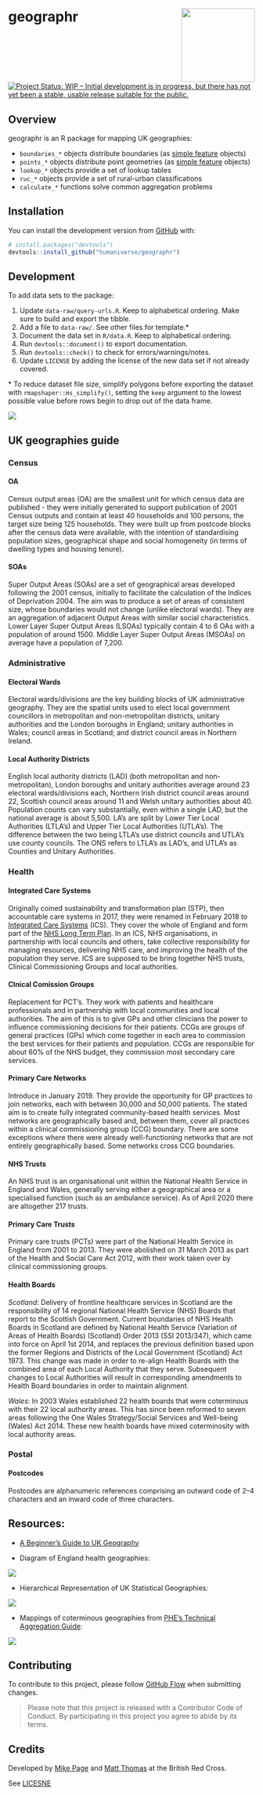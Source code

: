 
<!-- README.md is generated from README.Rmd. Please edit that file -->

# geographr <img src='man/figures/logo-new.png' align="right" height="150" /></a>

<!-- badges: start -->

[![Project Status: WIP – Initial development is in progress, but there
has not yet been a stable, usable release suitable for the
public.](https://www.repostatus.org/badges/latest/wip.svg)](https://www.repostatus.org/#wip)
<!-- badges: end -->

## Overview

geographr is an R package for mapping UK geographies:

- `boundaries_*` objects distribute boundaries (as [simple
  feature](https://r-spatial.github.io/sf/) objects)
- `points_*` objects distribute point geometries (as [simple
  feature](https://r-spatial.github.io/sf/) objects)
- `lookup_*` objects provide a set of lookup tables
- `ruc_*` objects provide a set of rural-urban classifications
- `calculate_*` functions solve common aggregation problems

## Installation

You can install the development version from
[GitHub](https://github.com/) with:

``` r
# install.packages("devtools")
devtools::install_github("humaniverse/geographr")
```

## Development

To add data sets to the package:

1.  Update `data-raw/query-urls.R`. Keep to alphabetical ordering. Make
    sure to build and export the tibble.
2.  Add a file to `data-raw/`. See other files for template.\*
3.  Document the data set in `R/data.R`. Keep to alphabetical ordering.
4.  Run `devtools::document()` to export documentation.
5.  Run `devtools::check()` to check for errors/warnings/notes.
6.  Update `LICENSE` by adding the license of the new data set if not
    already covered.

\* To reduce dataset file size, simplify polygons before exporting the
dataset with `rmapshaper::ms_simplify()`, setting the `keep` argument to
the lowest possible value before rows begin to drop out of the data
frame.

<img src='man/figures/file-structure.png' align="centre"/>

## UK geographies guide

### Census

#### OA

Census output areas (OA) are the smallest unit for which census data are
published - they were initially generated to support publication of 2001
Census outputs and contain at least 40 households and 100 persons, the
target size being 125 households. They were built up from postcode
blocks after the census data were available, with the intention of
standardising population sizes, geographical shape and social
homogeneity (in terms of dwelling types and housing tenure).

#### SOAs

Super Output Areas (SOAs) are a set of geographical areas developed
following the 2001 census, initially to facilitate the calculation of
the Indices of Deprivation 2004. The aim was to produce a set of areas
of consistent size, whose boundaries would not change (unlike electoral
wards). They are an aggregation of adjacent Output Areas with similar
social characteristics. Lower Layer Super Output Areas (LSOAs) typically
contain 4 to 6 OAs with a population of around 1500. Middle Layer Super
Output Areas (MSOAs) on average have a population of 7,200.

### Administrative

#### Electoral Wards

Electoral wards/divisions are the key building blocks of UK
administrative geography. They are the spatial units used to elect local
government councillors in metropolitan and non-metropolitan districts,
unitary authorities and the London boroughs in England; unitary
authorities in Wales; council areas in Scotland; and district council
areas in Northern Ireland.

#### Local Authority Districts

English local authority districts (LAD) (both metropolitan and
non-metropolitan), London boroughs and unitary authorities average
around 23 electoral wards/divisions each, Northern Irish district
council areas around 22, Scottish council areas around 11 and Welsh
unitary authorities about 40. Population counts can vary substantially,
even within a single LAD, but the national average is about 5,500. LA’s
are split by Lower Tier Local Authorities (LTLA’s) and Upper Tier Local
Authorities (UTLA’s). The difference between the two being LTLA’s use
district councils and UTLA’s use county councils. The ONS refers to
LTLA’s as LAD’s, and UTLA’s as Counties and Unitary Authorities.

### Health

#### Integrated Care Systems

Originally coined sustainability and transformation plan (STP), then
accountable care systems in 2017, they were renamed in February 2018 to
[Integrated Care
Systems](https://www.england.nhs.uk/integratedcare/integrated-care-systems/)
(ICS). They cover the whole of England and form part of the [NHS Long
Term Plan](https://en.wikipedia.org/wiki/NHS_Long_Term_Plan). In an ICS,
NHS organisations, in partnership with local councils and others, take
collective responsibility for managing resources, delivering NHS care,
and improving the health of the population they serve. ICS are supposed
to be bring together NHS trusts, Clinical Commissioning Groups and local
authorities.

#### Clnical Comission Groups

Replacement for PCT’s. They work with patients and healthcare
professionals and in partnership with local communities and local
authorities. The aim of this is to give GPs and other clinicians the
power to influence commissioning decisions for their patients. CCGs are
groups of general practices (GPs) which come together in each area to
commission the best services for their patients and population. CCGs are
responsible for about 60% of the NHS budget, they commission most
secondary care services.

#### Primary Care Networks

Introduce in January 2019. They provide the opportunity for GP practices
to join networks, each with between 30,000 and 50,000 patients. The
stated aim is to create fully integrated community-based health
services. Most networks are geographically based and, between them,
cover all practices within a clinical commissioning group (CCG)
boundary. There are some exceptions where there were already
well-functioning networks that are not entirely geographically based.
Some networks cross CCG boundaries.

#### NHS Trusts

An NHS trust is an organisational unit within the National Health
Service in England and Wales, generally serving either a geographical
area or a specialised function (such as an ambulance service). As of
April 2020 there are altogether 217 trusts.

#### Primary Care Trusts

Primary care trusts (PCTs) were part of the National Health Service in
England from 2001 to 2013. They were abolished on 31 March 2013 as part
of the Health and Social Care Act 2012, with their work taken over by
clinical commissioning groups.

#### Health Boards

*Scotland*: Delivery of frontline healthcare services in Scotland are
the responsibility of 14 regional National Health Service (NHS) Boards
that report to the Scottish Government. Current boundaries of NHS Health
Boards in Scotland are defined by National Health Service (Variation of
Areas of Health Boards) (Scotland) Order 2013 (SSI 2013/347), which came
into force on April 1st 2014, and replaces the previous definition based
upon the former Regions and Districts of the Local Government (Scotland)
Act 1973. This change was made in order to re-align Health Boards with
the combined area of each Local Authority that they serve. Subsequent
changes to Local Authorities will result in corresponding amendments to
Health Board boundaries in order to maintain alignment.

*Wales*: In 2003 Wales established 22 health boards that were
coterminous with their 22 local authority areas. This has since been
reformed to seven areas following the One Wales Strategy/Social Services
and Well-being (Wales) Act 2014. These new health boards have mixed
coterminosity with local authority areas.

### Postal

#### Postcodes

Postcodes are alphanumeric references comprising an outward code of 2–4
characters and an inward code of three characters.

## Resources:

- [A Beginner’s Guide to UK
  Geography](misc/a-beginners-guide-to-uk-geography-2020-v1.0.pdf)

- Diagram of England health geographies:

<img src='man/figures/health-boundaries-diagram.png' align="centre"/>

- Hierarchical Representation of UK Statistical Geographies:

<img src='man/figures/hierarchy-poster.png' align="centre"/>

- Mappings of coterminous geographies from [PHE’s Technical Aggregation
  Guide](https://fingertips.phe.org.uk/profile/guidance):

<img src='man/figures/coterminous-geographies.png' align="centre"/>

## Contributing

To contribute to this project, please follow [GitHub
Flow](https://guides.github.com/introduction/flow/) when submitting
changes.

> Please note that this project is released with a Contributor Code of
> Conduct. By participating in this project you agree to abide by its
> terms.

## Credits

Developed by [Mike Page](https://github.com/MikeJohnPage) and [Matt
Thomas](https://twitter.com/matthewgthomas) at the British Red Cross.

See [LICESNE](/LICENSE)
